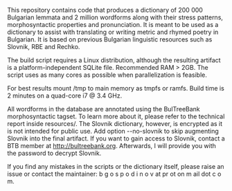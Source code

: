 This repository contains code that produces a dictionary of 200 000 Bulgarian lemmata and 2 million wordforms along with their stress patterns, morphosyntactic properties and pronunciation. It is meant to be used as a dictionary to assist with translating or writing metric and rhymed poetry in Bulgarian. It is based on previous Bulgarian linguistic resources such as Slovnik, RBE and Rechko.

The build script requires a Linux distribution, although the resulting artifact is a platform-independent SQLite file. Recommended RAM > 2GB. The script uses as many cores as possible when parallelization is feasible.

For best results mount /tmp to main memory as tmpfs or ramfs. Build time is 2 minutes on a quad-core i7 @ 3.4 GHz.

All wordforms in the database are annotated using the BulTreeBank morphosyntactic tagset. To learn more about it, please refer to the technical report inside resources/.
The Slovnik dictionary, however, is encrypted as it is not intended for public use. Add option --no-slovnik to skip augmenting Slovnik into the final artifact. If you want to gain access to Slovnik, contact a BTB member at http://bultreebank.org. Afterwards, I will provide you with the password to decrypt Slovnik.

If you find any mistakes in the scripts or the dictionary itself, please raise an issue or contact the maintainer: b g o s p o d i n o v at pr ot on m ail dot c o m.
